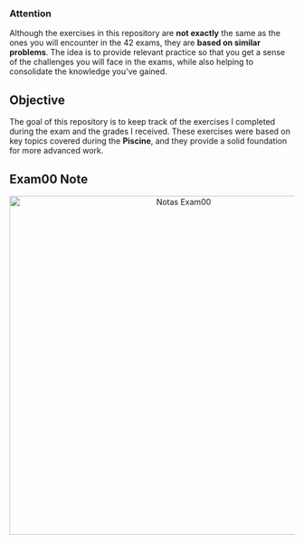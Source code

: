 ### Attention

Although the exercises in this repository are **not exactly** the same as the ones you will encounter in the 42 exams, they are **based on similar problems**. The idea is to provide relevant practice so that you get a sense of the challenges you will face in the exams, while also helping to consolidate the knowledge you've gained.

## Objective

The goal of this repository is to keep track of the exercises I completed during the exam and the grades I received. These exercises were based on key topics covered during the **Piscine**, and they provide a solid foundation for more advanced work.

## Exam00 Note
<p align="center">
  <img src="![Piscine_exam01](https://github.com/user-attachments/assets/45bcd0c8-44d0-40c1-9c20-8cd48f22390e)
" alt="Notas Exam00" width="600"/>
</p>
